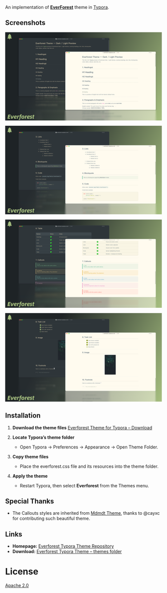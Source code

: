An implementation of [**EverForest**](https://everforest.vercel.app/) theme in [Typora](http://typora.io).

## Screenshots

![Everforest Theme Preview-1](./samples/screenshot-1.png)

![Everforest Theme Preview-2](./samples/screenshot-2.png)

![Everforest Theme Preview-3](./samples/screenshot-3.png)

![Everforest Theme Preview-4](./samples/screenshot-4.png)

## Installation

1. **Download the theme files**
   [Everforest Theme for Typora – Download](https://github.com/EthanBao27/everforest-typora/tree/main/themes)

2. **Locate Typora’s theme folder**

   - Open Typora → Preferences → Appearance → Open Theme Folder.

3. **Copy theme files**

   - Place the everforest.css file and its resources into the theme folder.

4. **Apply the theme**

   - Restart Typora, then select **Everforest** from the Themes menu.

## Special Thanks

- The Callouts styles are inherited from [Mdmdt Theme](https://theme.typora.io/theme/Mdmdt/), thanks to @cayxc for contributing such beautiful theme.

## Links

- **Homepage:** [Everforest Typora Theme Repository](https://github.com/EthanBao27/everforest-typora)
- **Download:** [Everforest Typora Theme – themes folder](https://github.com/EthanBao27/everforest-typora/tree/main/themes)

# License

[Apache 2.0](./LICENSE)
